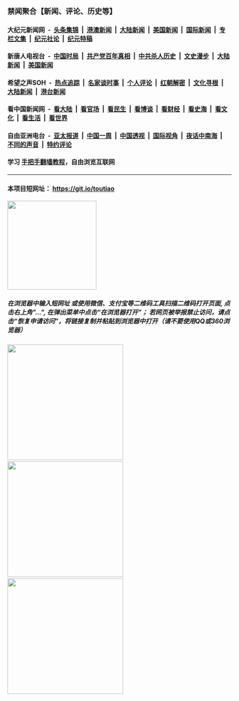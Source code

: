 ### 禁闻聚合【新闻、评论、历史等】

#### 大纪元新闻网 &nbsp;-&nbsp; [头条集锦](indexes/E头条集锦.md?t=02071433) &nbsp;|&nbsp; [港澳新闻](indexes/E港澳新闻.md?t=02071433)  &nbsp;|&nbsp; [大陆新闻](indexes/E大陆新闻.md?t=02071433) &nbsp;|&nbsp; [美国新闻](indexes/E美国新闻.md?t=02071433) &nbsp;|&nbsp; [国际新闻](indexes/E国际新闻.md?t=02071433) &nbsp;|&nbsp; [专栏文集](indexes/E专栏文集.md?t=02071433) &nbsp;|&nbsp; [纪元社论](indexes/E纪元社论.md?t=02071433) &nbsp;|&nbsp; [纪元特稿](indexes/E纪元特稿.md?t=02071433) 

#### 新唐人电视台 &nbsp;-&nbsp; [中国时局](indexes/N中国时局.md?t=02071433) &nbsp;|&nbsp; [共产党百年真相](indexes/N共产党百年真相.md?t=02071433) &nbsp;|&nbsp; [中共杀人历史](indexes/N中共杀人历史.md?t=02071433) &nbsp;|&nbsp; [文史漫步](indexes/N文史漫步.md?t=02071433) &nbsp;|&nbsp; [大陆新闻](indexes/N大陆新闻.md?t=02071433) &nbsp;|&nbsp; [美国新闻](indexes/N美国新闻.md?t=02071433)

#### 希望之声SOH &nbsp;-&nbsp; [热点追踪](indexes/H热点追踪.md?t=02071433) &nbsp;|&nbsp; [名家谈时事](indexes/H名家谈时事.md?t=02071433) &nbsp;|&nbsp; [个人评论](indexes/H个人评论.md?t=02071433)  &nbsp;|&nbsp; [红朝解密](indexes/H红朝解密.md?t=02071433) &nbsp;|&nbsp; [文化寻根](indexes/H文化寻根.md?t=02071433) &nbsp;|&nbsp; [大陆新闻](indexes/H大陆新闻.md?t=02071433) &nbsp;|&nbsp; [港台新闻](indexes/H港台新闻.md?t=02071433)

#### 看中国新闻网 &nbsp;-&nbsp; [看大陆](indexes/S看大陆.md?t=02071433) &nbsp;|&nbsp; [看官场](indexes/S看官场.md?t=02071433) &nbsp;|&nbsp; [看民生](indexes/S看民生.md?t=02071433)  &nbsp;|&nbsp; [看博谈](indexes/S看博谈.md?t=02071433) &nbsp;|&nbsp; [看财经](indexes/S看财经.md?t=02071433) &nbsp;|&nbsp; [看史海](indexes/S看史海.md?t=02071433) &nbsp;|&nbsp; [看文化](indexes/S看文化.md?t=02071433) &nbsp;|&nbsp; [看生活](indexes/S看生活.md?t=02071433) &nbsp;|&nbsp; [看世界](indexes/S看世界.md?t=02071433)

#### 自由亚洲电台 &nbsp;-&nbsp; [亚太报道](indexes/R亚太报道.md?t=02071433) &nbsp;|&nbsp; [中国一周](indexes/R中国一周.md?t=02071433) &nbsp;|&nbsp; [中国透视](indexes/R中国透视.md?t=02071433)  &nbsp;|&nbsp; [国际视角](indexes/R国际视角.md?t=02071433) &nbsp;|&nbsp; [夜话中南海](indexes/R夜话中南海.md?t=02071433) &nbsp;|&nbsp; [不同的声音](indexes/R不同的声音.md?t=02071433) &nbsp;|&nbsp; [特约评论](indexes/R特约评论.md?t=02071433)

#### 学习 [手把手翻墙教程](https://github.com/gfw-breaker/guides/wiki)，自由浏览互联网

----

#### 本项目短网址： https://git.io/toutiao
<img src="https://raw.githubusercontent.com/gfw-breaker/banned-news/master/scripts/img/qr.png" width="200px"/>  

##### 在浏览器中输入短网址 或使用微信、支付宝等二维码工具扫描二维码打开页面, 点击右上角"...", 在弹出菜单中点击“在浏览器打开”； 若网页被举报禁止访问，请点击“恢复申请访问”，将链接复制并粘贴到浏览器中打开（请不要使用QQ或360浏览器）

<img src="https://raw.githubusercontent.com/gfw-breaker/banned-news/master/scripts/img/1.png" width="260px"/> &nbsp; <img src="https://raw.githubusercontent.com/gfw-breaker/banned-news/master/scripts/img/2.png" width="260px"/> &nbsp; <img src="https://raw.githubusercontent.com/gfw-breaker/banned-news/master/scripts/img/3.png" width="260px"/>
